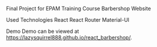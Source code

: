 Final Project for EPAM Training Course
Barbershop Website

Used Technologies
React
React Router
Material-UI

Demo
Demo can be viewed at https://lazysquirrel888.github.io/react_barbershop/.

